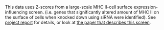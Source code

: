 This data uses Z-scores from a large-scale MHC II-cell surface expression-influencing screen. (i.e. genes that significantly altered amount of MHC II on the surface of cells when knocked down using siRNA were identified).
See [project report](ImportantDocumentation/Writing/FinalReport_DieterStoker4159853_DiscoveringnovelMHCpathwaycandidatesusinganaïveBayesianclassifier.pdf) for details, or look at [the paper that describes this screen](https://www.cell.com/fulltext/S0092-8674(11)00300-X).
